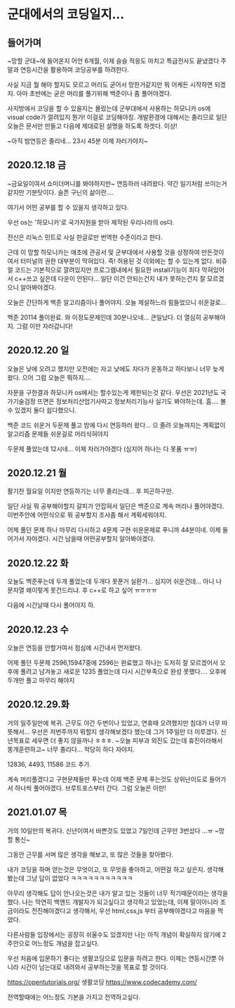 군대에서의 코딩일지...
===
## 들어가며
~망할 군대~에 들어온지 어언 6개월, 이제 슬슬 적응도 마치고 특급전사도 끝냈겠다 주말과 연등시간을 활용하여 코딩공부를 하려한다.

사실 지금 뭘 해야 할지도 모르고 머리도 굳어서 망한거같지만 뭐 어케든 시작하면 되겠지. 아마 초반에는 굳은 머리를 풀기위해 백준이나 좀 풀어야겠다.

사지방에서 코딩을 할 수 있을지는 몰랐는데 군부대에서 사용하는 하모니카 os에 visual code가 깔려있지 뭔가! 이걸로 코딩해야징.
개발환경에 대해서는 졸리므로 일단 오늘은 문서만 만들고 다음에 제대로된 설명을 하도록 하겟다. 이상!

~아직 밤연등은 졸리네... 23시 45분 이제 자러가야지~

2020.12.18 금
---
~금요일이여서 쇼미더머니를 봐야하지만~ 연등하러 내려왔다.
약간 일기처럼 쓰이는거같지만 기분탓이다. 슬픈 구닌의 삶이란....

여기서 어떤 공부를 할 수 있을지 생각하고 있다.

우선 os는 '하모니카'로 국가지원을 받아 제작된 우리나라의 os다.

전신은 리눅스 민트로 사실 한글로만 번역한 수준이라고 한다.

근데 이 망할 하모니카는 애초에 관공서 및 군부대에서 사용할 것을 상정하여 만든것이여서 터미널의 권한 대부분이 막혀있다. 즉! 허용된 것 이외에는 할 수 있는게 없다. 비쥬얼 코드는 기본적으로 깔려있지만 프로그램내에서 필요한 install기능이 죄다 막혀있어서 c++쓰고 싶은데 다운이 안된다... 일단 이건 안되는건지 내가 못하는건지 잘 모르겠으니 알아봐야겠다.

오늘은 간단하게 백준 알고리즘이나 풀어야지. 오늘 제설하느라 힘들었으니 쉬운걸로...

백준 20114 풀이완료. 와 이정도문제인데 30분나오네... 큰일났다. 더 열심히 공부해야지. 그럼 이만 자러갑니다!

2020.12.20 일
---
오늘은 낮에 오려고 했지만 오전에는 자고 낮에도 자다가 운동하고 하다보니 너무 늦게왔다. 으어 그럼 오늘은 뭐하지....

자문을 구한결과 하모니카 os에서는 할수있는게 제한되는것 같다. 우선은 2021년도 국가기술검정 뜨면은 정보처리산업기사따고 정보처리기능사 실기도 봐야하는데. 흠.... 볼 수 있겠지 둘다 쉽다했으니.

백준 코드 쉬운거 두문제 풀고 밤에 다시 연등하러 왔다... 으 졸려 오늘까지는 계획없이 알고리즘 문제들 쉬운걸로 머리식혀야지

두문제 풀었는데 12시네... 이제 자러가야겠다 (심지어 하나는 다 못품 ㅠㅠ)


2020.12.21 월
---
활기찬 월요일 이지만 연등하기는 너무 졸리는데... 후 피곤하구만.

일단 사실 뭐 공부해야할지 갈피가 안잡혀서 일단은 백준으로 계속 머리나 풀어야겠다. 이번주안에 어떤식으로 뭐 공부할지 조사좀 해서 계획세워야지.

어제 풀던 문제 하나 마무리 다시하고 4문제 구현 쉬운문제로 푸니까 44분이네. 이제 들어가서 자야겠다. 시간 남을때 어떤공부할지 알아봐야겠다.

2020.12.22 화
---
오늘도 백준푸는데 두개 풀었는데 두개다 못푼거 실환가... 심지어 쉬운건데... 아니 나 문자열 왜이렇게 못건드리냐. 후 c++로 하고 싶어 ㅠㅠㅠㅠ

다음에 시간날때 다시 풀어야지 하.

2020.12.23 수
---
오늘은 연등을 안할거여서 점심에 시간내서 먼저왔다.

어제 풀던 두문제 2596,15947중에 2596는 완료했고 하나는 도저히 잘 모르겠어서 오후에 풀려고 남겨놓고 새로운 1235 풀었는데 다시 시간부족으로 완성 못했다.... 오후에 두개만 풀고 마무리 해야지

2020.12.29.화
---
거의 일주일만에 복귀. 근무도 야간 두번이나 있었고, 연휴때 오려했지만 침대가 너무 따뜻해서... 우선은 저번주까지 뭐할지 생각해보겠다 
했는데 그거 1주일만 더 미루겠다. 신년목표로 세우면 더 좋지 않을까나 ㅎㅎㅎ. ~오늘 피부과 외진도 갔는데 휴진이라해서 똥개훈련하고~
너무 졸리다... 적당히 하다 자야지.

12836, 4493, 11586 코드 추가.

계속 머리풀겠다고 구현문제들만 푸는데 이제 백준 문제 푸는것도 상위난이도로 들어가서 하나씩 풀어야겠다. 브루트포스부터 간다.
그럼 오늘은 이만!

2021.01.07 목
---
거의 10일만의 복귀다. 신년이여서 바쁜것도 있었고 7일인데 근무만 3번섰다 ...ㅠ ~망할 통신~

그동안 근무를 서며 많은 생각을 해보고, 또 많은 것들을 찾아봤다.

내가 코딩을 하며 얻는것은 무엇이고, 또 무엇을 좋아하고, 어떤걸 하고 싶은지. 생각해봤는데 그냥 답이 없었다 ㅋㅋㅋㅋㅋㅋㅋㅋㅋㅋㅋ

아무리 생각해도 답이 안나오는것은 내가 알고 있는 것들이 너무 적기때문이라는 생각을 했다.
나는 막연히 백엔드 개발자가 되고싶다고 생각하고 있었는데, 이제 말이아니라 조금이라도 전진해야겠다고 생각해서, 우선 html,css,js 부터 공부해야겠다고 마음을 먹었다.

다른사람들 입장에서는 굉장히 쉬울수도 있겠지만 나는 아직 개념이 확실하지 않기에 2주안으로 어느정도 개념을 잡고싶다.

우선 처음에 입문하기 좋다는 생활코딩으로 입문을 하려고 한다. 이제는 연등시간뿐 아니라 시간이 남는대로 내려와서 공부하는것을 목표로 할 것이다.


https://opentutorials.org/ 생활코딩
https://www.codecademy.com/ 


전역할때에는 어느정도 기본을 가지고 전역하고싶다.
